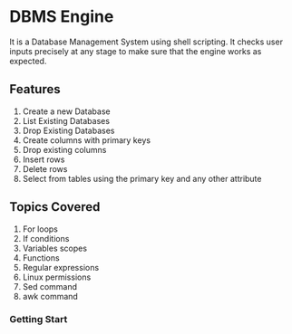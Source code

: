 # DBMS Engine

It is a Database Management System using shell scripting. It checks user inputs precisely at any stage to make sure that the engine works as expected.

## Features

1. Create a new Database
2. List Existing Databases
3. Drop Existing Databases
4. Create columns with primary keys
5. Drop existing columns
6. Insert rows
7. Delete rows
8. Select from tables using the primary key and any other attribute

## Topics Covered

1. For loops
2. If conditions
3. Variables scopes
4. Functions
5. Regular expressions
6. Linux permissions
7. Sed command
8. awk command

### Getting Start

``````
